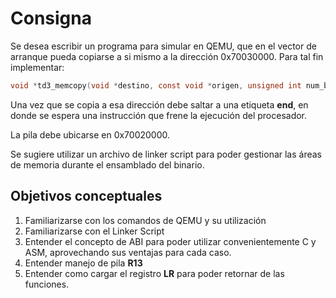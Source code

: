 # Consigna

Se desea escribir un programa para simular en QEMU, que en el vector de arranque pueda copiarse a si mismo a la dirección 0x70030000. Para tal fin implementar:

```C
void *td3_memcopy(void *destino, const void *origen, unsigned int num_bytes);
```

Una vez que se copia a esa dirección debe saltar a una etiqueta __end__, en donde se espera una instrucción que frene la ejecución del procesador.

La pila debe ubicarse en 0x70020000.

Se sugiere utilizar un archivo de linker script para poder gestionar las áreas de memoria durante el ensamblado del binario.

## Objetivos conceptuales

1. Familiarizarse con los comandos de QEMU y su utilización
2. Familiarizarse con el Linker Script
3. Entender el concepto de ABI para poder utilizar convenientemente C y ASM, aprovechando sus ventajas para cada caso.
4. Entender manejo de pila __R13__
5. Entender como cargar el registro __LR__ para poder retornar de las funciones.
